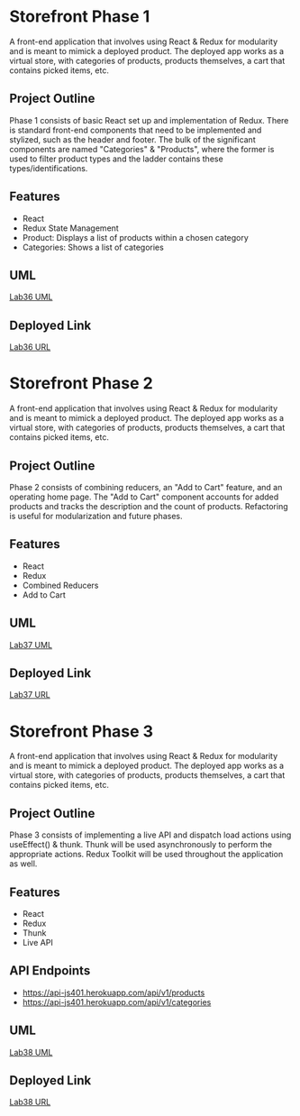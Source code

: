 # Storefront Phase 1
A front-end application that involves using React & Redux for modularity and is meant to mimick a deployed product. The deployed app works as a virtual store, with categories of products, products themselves, a cart that contains picked items, etc.

## Project Outline
Phase 1 consists of basic React set up and implementation of Redux. There is standard front-end components that need to be implemented and stylized, such as the header and footer. The bulk of the significant components are named "Categories" & "Products", where the former is used to filter product types and the ladder contains these types/identifications.

## Features
- React
- Redux State Management
- Product: Displays a list of products within a chosen category
- Categories: Shows a list of categories

## UML
[Lab36 UML](./assets/Lab36-image.png)

## Deployed Link
[Lab36 URL](https://63cb3d630817e06a8e1f4041--earnest-semolina-4f690a.netlify.app/)


# Storefront Phase 2
A front-end application that involves using React & Redux for modularity and is meant to mimick a deployed product. The deployed app works as a virtual store, with categories of products, products themselves, a cart that contains picked items, etc.

## Project Outline
Phase 2 consists of combining reducers, an "Add to Cart" feature, and an operating home page. The "Add to Cart" component accounts for added products and tracks the description and the count of products. Refactoring is useful for modularization and future phases.

## Features
- React
- Redux
- Combined Reducers 
- Add to Cart

## UML
[Lab37 UML](./assets/Lab37-image.png)

## Deployed Link
[Lab37 URL](https://63cb3d630817e06a8e1f4041--earnest-semolina-4f690a.netlify.app/)


# Storefront Phase 3
A front-end application that involves using React & Redux for modularity and is meant to mimick a deployed product. The deployed app works as a virtual store, with categories of products, products themselves, a cart that contains picked items, etc.

## Project Outline
Phase 3 consists of implementing a live API and dispatch load actions using useEffect() & thunk. Thunk will be used asynchronously to perform the appropriate actions. Redux Toolkit will be used throughout the application as well.

## Features
- React
- Redux
- Thunk
- Live API

## API Endpoints
- https://api-js401.herokuapp.com/api/v1/products
- https://api-js401.herokuapp.com/api/v1/categories

## UML
[Lab38 UML](./assets/Lab38-image.png)

## Deployed Link
[Lab38 URL](https://63cb3d630817e06a8e1f4041--earnest-semolina-4f690a.netlify.app/)
